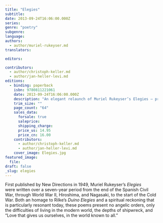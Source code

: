 ```yaml
---
title: "Elegies"
subtitle:
date: 2013-09-24T16:06:00.000Z
series:
genre: "poetry"
subgenre:
language:
authors:
  - author/muriel-rukeyser.md
translators:

editors:

contributors:
  - author/christoph-keller.md
  - author/jan-heller-levi.md
editions:
  - binding: paperback
    isbn: 9780811221061
    date: 2013-09-24T16:06:00.000Z
    description: "An elegant relaunch of Muriel Rukeyser’s Elegies — previously available only in a limited edition — celebrates the centennial of her birth "
    trim_size: ""
    page_count: "64"
    sales_data:
      forsale: true
      saleprice:
      shipping_charge:
      price_us: 14.95
      price_cn: 16.00
    contributors:
      - author/christoph-keller.md
      - author/jan-heller-levi.md
    cover_image: Elegies.jpg
featured_image:
  file:
draft: false
_slug: elegies
---
```


First published by New Directions in 1949, Muriel Rukeyser’s _Elegies_ were written over a seven-year period from the end of the Spanish Civil War, through World War II, Hiroshima, and Nagasaki, to the start of the Cold War. Both an homage to Rilke’s _Duino Elegies_ and a spiritual reckoning that is particularly resonant today, these poems present no angelic orders, only the difficulties of living in the modern world, the depths of shipwreck, and “Love that gives us ourselves, in the world known to all.”


